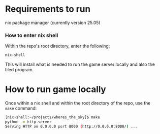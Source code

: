 # Requirements to run
nix package manager (currently version 25.05)

### How to enter nix shell
Within the repo's root directory, enter the following:
```bash
nix-shell
```

This will install what is needed to run the game server locally and also the tiled program.

# How to run game locally
Once within a nix shell and within the root directory of the repo, use the `make` command:
```bash
[nix-shell:~/projects/wheres_the_sky]$ make
python -m http.server
Serving HTTP on 0.0.0.0 port 8000 (http://0.0.0.0:8000/) ...
```

